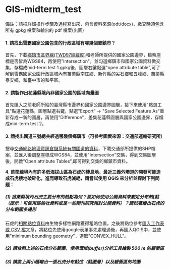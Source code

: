 # GIS-midterm_test

備註：請把詳細操作步驟及過程寫出來，包含資料來源(odt/docx)，繳交時須包含所有 gpkg 檔案和輸出的 pdf 檔案(出圖)

#### 1. 請找出雪霸國家公園包含的行政區域有哪幾個鄉鎮市？

首先，下載[鄉鎮市區界線(TWD97經緯度)](https://data.gov.tw/dataset/7441?fbclid=IwAR0PuUxCtZK7320qEO5_QgSh8T7i4mMviSRxf2QJG8eZqtHV4c9qDZYei10)和老師所提供的國家公園邊界，檢察座標是否皆為WGS84，再使用"Intersection"，並勾選鄉鎮市和國家公園資料做交集，存檔成mid-term test 1.gpkg後，圖層右鍵點選"open attribute table",可了解到雪霸國家公園行政區域內有苗栗縣南庄鄉、新竹縣的尖石鄉和五峰鄉、苗栗縣泰安鄉，和臺中市的和平區。

#### 2. 請製作出花蓮縣境內非國家公園的區域向量圖

首先匯入之前老師所給的臺灣縣市邊界和國家公園邊界圖層，接下來使用"點選工具"點選花蓮縣，圖層點選右鍵，點選"Export" -> "Save Selected Feature As"重新存成一新的圖層，再使用"Difference"，差集花蓮縣圖層與國家公園邊界，存檔成mid-term test 2。

#### 3. 請找出國道三號總共經過哪幾個鄉鎮市（可參考圖資來源：交通部運輸研究所）

搜尋[交通網路地理資訊倉儲系統有關國道的資料](https://gist.motc.gov.tw/gist_web/MapDataService/Retrieval?fbclid=IwAR1dz_0o9glL8fjqIhZgXpAwh1_QMR83GnXC3611qQ7Tv0QW10-nCs0b1YM)，下載交通部所提供的SHP檔案，並匯入後調整座標成WGS84，並使用"Intersection"交集，得到交集圖層後，開啟"Open attribute Tables",即可得到交集的鄉鎮市資料。

**4. 苗栗線境內有許多低海拔山區為石虎的棲息地，最近三義外環道的開發可能造成石虎棲地破碎化，進而導致石虎滅絕，請嘗試使用 QGIS 來分析並探討下列問題：**

##### (1) 苗栗縣境內石虎主要分布的熱點為何？要如何使用公開資料來劃定分布熱[點（提示：可使用路殺社資料或是一些期刊研究報討公開資料）？請試著繪出石虎的分布範圍多邊形

石虎的[相關點位資料](https://www.tbn.org.tw/data/query?ft=biotaxonid%3A416107)由生物多樣性網路獲得粗略位置，之後將點位參考[匯入工作表或 CSV 檔](http://www.qgistutorials.com/zh_TW/docs/importing_spreadsheets_csv.html)文章，將點位先使用google表單事先處理過後，再匯入QGIS中，並使用"minimum bounding geometry"，選取"CONVEX_HULL"。

##### (2) 請依照上述的石虎分布範圍，使用環域(buffer)分析工具繪製 500 m 的緩衝區



##### (3) 請將上兩小題輸出一張石虎分布點位（點圖層）以及緩衝區的地圖


